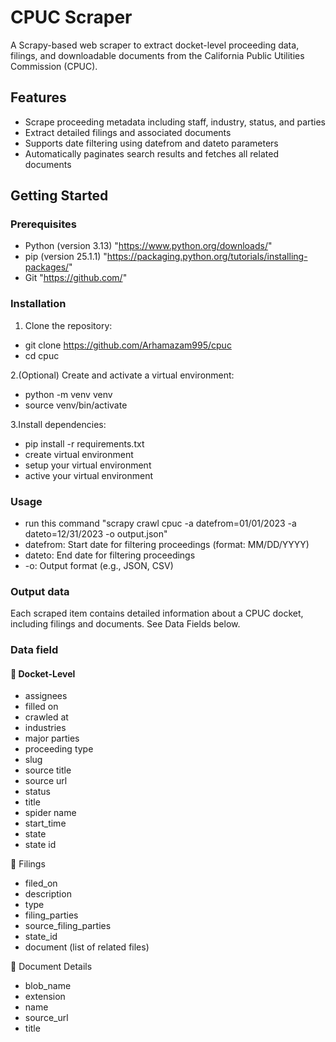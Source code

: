 # CPUC Scraper

A Scrapy-based web scraper to extract docket-level proceeding data, filings, and downloadable documents from the California Public Utilities Commission (CPUC).
## Features

- Scrape proceeding metadata including staff, industry, status, and parties
- Extract detailed filings and associated documents
- Supports date filtering using datefrom and dateto parameters
- Automatically paginates search results and fetches all related documents

## Getting Started

### Prerequisites

- Python (version 3.13) "https://www.python.org/downloads/"
- pip (version 25.1.1) "https://packaging.python.org/tutorials/installing-packages/"
- Git "https://github.com/"

### Installation

1. Clone the repository:

- git clone https://github.com/Arhamazam995/cpuc
- cd cpuc

2.(Optional) Create and activate a virtual environment:

- python -m venv venv
- source venv/bin/activate

3.Install dependencies:

- pip install -r requirements.txt
- create virtual environment 
- setup your virtual environment 
- active your virtual environment

### Usage

- run this command "scrapy crawl cpuc -a datefrom=01/01/2023 -a dateto=12/31/2023 -o output.json"
- datefrom: Start date for filtering proceedings (format: MM/DD/YYYY)
- dateto: End date for filtering proceedings
- -o: Output format (e.g., JSON, CSV)

### Output data

Each scraped item contains detailed information about a CPUC docket, including filings and documents. See Data Fields below.

###  Data field

#### 🧾 Docket-Level

- assignees
- filled on
- crawled at
- industries
- major parties
- proceeding type
- slug
- source title
- source url 
- status 
- title 
- spider name 
- start_time 
- state 
- state id

📑 Filings

- filed_on
- description
- type 
- filing_parties 
- source_filing_parties 
- state_id 
- document (list of related files)

📎 Document Details
 
- blob_name 
- extension 
- name 
- source_url 
- title